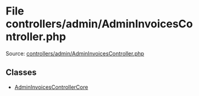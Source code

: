 File controllers/admin/AdminInvoicesController.php
=========

Source: [controllers/admin/AdminInvoicesController.php](https://github.com/PrestaShop/PrestaShop/blob/1.6.0.12/controllers/admin/AdminInvoicesController.php)


Classes
-------

* [AdminInvoicesControllerCore](class.AdminInvoicesControllerCore.md)

